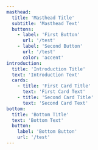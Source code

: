 ```yaml
---
masthead:
  title: 'Masthead Title'
  subtitle: 'Masthead Text'
  buttons:
    - label: 'First Button'
      url: '/test'
    - label: 'Second Button'
      url: '/test'
      color: 'accent'
introduction:
  title: 'Introduction Title'
  text: 'Introduction Text'
  cards:
    - title: 'First Card Title'
      text: 'First Card Text'
    - title: 'Second Card Title'
      text: 'Second Card Text'
bottom:
  title: 'Bottom Title'
  text: 'Bottom Text'
  button:
    label: 'Bottom Button'
    url: '/test'
---
```

